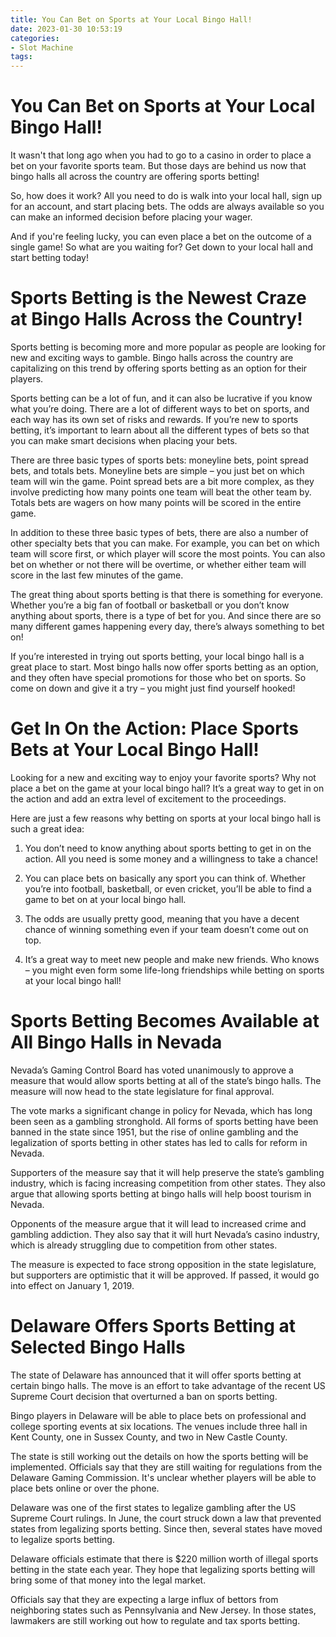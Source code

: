 ```yaml
---
title: You Can Bet on Sports at Your Local Bingo Hall!
date: 2023-01-30 10:53:19
categories:
- Slot Machine
tags:
---
```



#  You Can Bet on Sports at Your Local Bingo Hall!

It wasn't that long ago when you had to go to a casino in order to place a bet on your favorite sports team. But those days are behind us now that bingo halls all across the country are offering sports betting!

So, how does it work? All you need to do is walk into your local hall, sign up for an account, and start placing bets. The odds are always available so you can make an informed decision before placing your wager.

And if you're feeling lucky, you can even place a bet on the outcome of a single game! So what are you waiting for? Get down to your local hall and start betting today!

#  Sports Betting is the Newest Craze at Bingo Halls Across the Country!

Sports betting is becoming more and more popular as people are looking for new and exciting ways to gamble. Bingo halls across the country are capitalizing on this trend by offering sports betting as an option for their players.

Sports betting can be a lot of fun, and it can also be lucrative if you know what you’re doing. There are a lot of different ways to bet on sports, and each way has its own set of risks and rewards. If you’re new to sports betting, it’s important to learn about all the different types of bets so that you can make smart decisions when placing your bets.

There are three basic types of sports bets: moneyline bets, point spread bets, and totals bets. Moneyline bets are simple – you just bet on which team will win the game. Point spread bets are a bit more complex, as they involve predicting how many points one team will beat the other team by. Totals bets are wagers on how many points will be scored in the entire game.

In addition to these three basic types of bets, there are also a number of other specialty bets that you can make. For example, you can bet on which team will score first, or which player will score the most points. You can also bet on whether or not there will be overtime, or whether either team will score in the last few minutes of the game.

The great thing about sports betting is that there is something for everyone. Whether you’re a big fan of football or basketball or you don’t know anything about sports, there is a type of bet for you. And since there are so many different games happening every day, there’s always something to bet on!

If you’re interested in trying out sports betting, your local bingo hall is a great place to start. Most bingo halls now offer sports betting as an option, and they often have special promotions for those who bet on sports. So come on down and give it a try – you might just find yourself hooked!

#  Get In On the Action: Place Sports Bets at Your Local Bingo Hall!

Looking for a new and exciting way to enjoy your favorite sports? Why not place a bet on the game at your local bingo hall? It’s a great way to get in on the action and add an extra level of excitement to the proceedings.

Here are just a few reasons why betting on sports at your local bingo hall is such a great idea:

1. You don’t need to know anything about sports betting to get in on the action. All you need is some money and a willingness to take a chance!

2. You can place bets on basically any sport you can think of. Whether you’re into football, basketball, or even cricket, you’ll be able to find a game to bet on at your local bingo hall.

3. The odds are usually pretty good, meaning that you have a decent chance of winning something even if your team doesn’t come out on top.

4. It’s a great way to meet new people and make new friends. Who knows – you might even form some life-long friendships while betting on sports at your local bingo hall!

#  Sports Betting Becomes Available at All Bingo Halls in Nevada

Nevada’s Gaming Control Board has voted unanimously to approve a measure that would allow sports betting at all of the state’s bingo halls. The measure will now head to the state legislature for final approval.

The vote marks a significant change in policy for Nevada, which has long been seen as a gambling stronghold. All forms of sports betting have been banned in the state since 1951, but the rise of online gambling and the legalization of sports betting in other states has led to calls for reform in Nevada.

Supporters of the measure say that it will help preserve the state’s gambling industry, which is facing increasing competition from other states. They also argue that allowing sports betting at bingo halls will help boost tourism in Nevada.

Opponents of the measure argue that it will lead to increased crime and gambling addiction. They also say that it will hurt Nevada’s casino industry, which is already struggling due to competition from other states.

The measure is expected to face strong opposition in the state legislature, but supporters are optimistic that it will be approved. If passed, it would go into effect on January 1, 2019.

#  Delaware Offers Sports Betting at Selected Bingo Halls

The state of Delaware has announced that it will offer sports betting at certain bingo halls. The move is an effort to take advantage of the recent US Supreme Court decision that overturned a ban on sports betting.

Bingo players in Delaware will be able to place bets on professional and college sporting events at six locations. The venues include three hall in Kent County, one in Sussex County, and two in New Castle County.

The state is still working out the details on how the sports betting will be implemented. Officials say that they are still waiting for regulations from the Delaware Gaming Commission. It's unclear whether players will be able to place bets online or over the phone.

Delaware was one of the first states to legalize gambling after the US Supreme Court rulings. In June, the court struck down a law that prevented states from legalizing sports betting. Since then, several states have moved to legalize sports betting.

Delaware officials estimate that there is $220 million worth of illegal sports betting in the state each year. They hope that legalizing sports betting will bring some of that money into the legal market.

Officials say that they are expecting a large influx of bettors from neighboring states such as Pennsylvania and New Jersey. In those states, lawmakers are still working out how to regulate and tax sports betting.